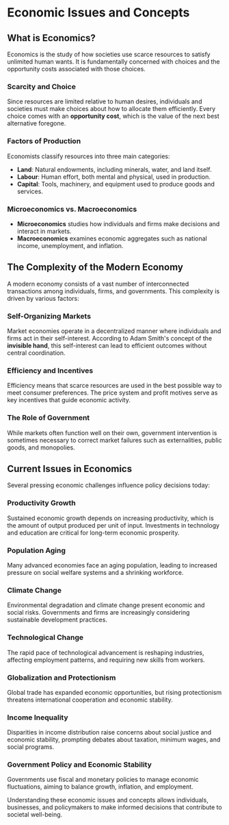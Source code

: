 # Economic Issues and Concepts

## What is Economics?
Economics is the study of how societies use scarce resources to satisfy unlimited human wants. It is fundamentally concerned with choices and the opportunity costs associated with those choices.

### Scarcity and Choice
Since resources are limited relative to human desires, individuals and societies must make choices about how to allocate them efficiently. Every choice comes with an **opportunity cost**, which is the value of the next best alternative foregone.

### Factors of Production
Economists classify resources into three main categories:
- **Land**: Natural endowments, including minerals, water, and land itself.
- **Labour**: Human effort, both mental and physical, used in production.
- **Capital**: Tools, machinery, and equipment used to produce goods and services.

### Microeconomics vs. Macroeconomics
- **Microeconomics** studies how individuals and firms make decisions and interact in markets.
- **Macroeconomics** examines economic aggregates such as national income, unemployment, and inflation.

## The Complexity of the Modern Economy
A modern economy consists of a vast number of interconnected transactions among individuals, firms, and governments. This complexity is driven by various factors:

### Self-Organizing Markets
Market economies operate in a decentralized manner where individuals and firms act in their self-interest. According to Adam Smith's concept of the **invisible hand**, this self-interest can lead to efficient outcomes without central coordination.

### Efficiency and Incentives
Efficiency means that scarce resources are used in the best possible way to meet consumer preferences. The price system and profit motives serve as key incentives that guide economic activity.

### The Role of Government
While markets often function well on their own, government intervention is sometimes necessary to correct market failures such as externalities, public goods, and monopolies.

## Current Issues in Economics
Several pressing economic challenges influence policy decisions today:

### Productivity Growth
Sustained economic growth depends on increasing productivity, which is the amount of output produced per unit of input. Investments in technology and education are critical for long-term economic prosperity.

### Population Aging
Many advanced economies face an aging population, leading to increased pressure on social welfare systems and a shrinking workforce.

### Climate Change
Environmental degradation and climate change present economic and social risks. Governments and firms are increasingly considering sustainable development practices.

### Technological Change
The rapid pace of technological advancement is reshaping industries, affecting employment patterns, and requiring new skills from workers.

### Globalization and Protectionism
Global trade has expanded economic opportunities, but rising protectionism threatens international cooperation and economic stability.

### Income Inequality
Disparities in income distribution raise concerns about social justice and economic stability, prompting debates about taxation, minimum wages, and social programs.

### Government Policy and Economic Stability
Governments use fiscal and monetary policies to manage economic fluctuations, aiming to balance growth, inflation, and employment.

Understanding these economic issues and concepts allows individuals, businesses, and policymakers to make informed decisions that contribute to societal well-being.

